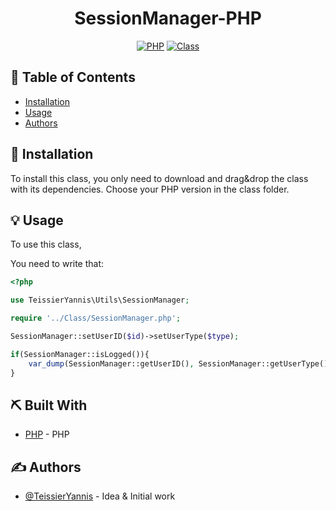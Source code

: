 <h1 align="center">SessionManager-PHP</h1>

<div align="center">

[![PHP](https://img.shields.io/badge/PHP-*version>5-success.svg)]()
[![Class](https://img.shields.io/badge/Class-SessionManager_PHP-yellow.svg)]()
</div>

## 📝 Table of Contents

- [Installation](#installation)
- [Usage](#usage)
- [Authors](#authors)

## 🧐 Installation <a name = "installation"></a>

To install this class, you only need to download and drag&drop the class with its dependencies. Choose your PHP version in the class folder.


## 💡 Usage <a name = "usage"></a>

To use this class, 

You need to write that:
```php
<?php

use TeissierYannis\Utils\SessionManager;

require '../Class/SessionManager.php';

SessionManager::setUserID($id)->setUserType($type);

if(SessionManager::isLogged()){
    var_dump(SessionManager::getUserID(), SessionManager::getUserType());
}
```

## ⛏️ Built With <a name = "tech_stack"></a>

- [PHP](http://php.net/) - PHP

## ✍️ Authors <a name = "authors"></a>

- [@TeissierYannis](https://github.com/TeissierYannis) - Idea & Initial work
